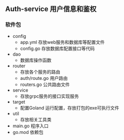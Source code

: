 ## Auth-service 用户信息和鉴权
### 软件包
* config 
  * app.yml 存放web服务和数据库等配置文件
  * config.go 存放数据库配置接口等代码
* dao 
  * 数据库操作函数
* router
  * 存放各个服务的路由
  * auth/route.go 用户路由
  * routers.go 公共路由文件
* service
  * 存放grpc服务的接口实现服务
* target
  * 配置Goland 运行配置，存放打包的exe可执行文件
* util
  * 存放相关工具类
* main.go 程序入口
* go.mod 依赖包